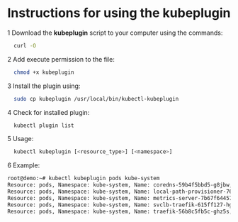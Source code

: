 # Instructions for using the **kubeplugin**

1 Download the **kubeplugin** script to your computer using the commands:

```bash
  curl -O 
```

2 Add execute permission to the file:

```bash
  chmod +x kubeplugin
```

3 Install the plugin using:

```bash
  sudo cp kubeplugin /usr/local/bin/kubectl-kubeplugin
```

4 Check for installed plugin:

```bash
  kubectl plugin list
```

5 Usage:

```bash
  kubectl kubeplugin [<resource_type>] [<namespace>]
```

6 Example:

```bash
root@demo:~# kubectl kubeplugin pods kube-system
Resource: pods, Namespace: kube-system, Name: coredns-59b4f5bbd5-g8jbw, CPU: 3m, Memory: 21Mi
Resource: pods, Namespace: kube-system, Name: local-path-provisioner-76d776f6f9-rp7rr, CPU: 1m, Memory: 17Mi
Resource: pods, Namespace: kube-system, Name: metrics-server-7b67f64457-8f6sw, CPU: 11m, Memory: 15Mi
Resource: pods, Namespace: kube-system, Name: svclb-traefik-615ff127-hghmh, CPU: 0m, Memory: 0Mi
Resource: pods, Namespace: kube-system, Name: traefik-56b8c5fb5c-ghz5s, CPU: 1m, Memory: 25Mi
```